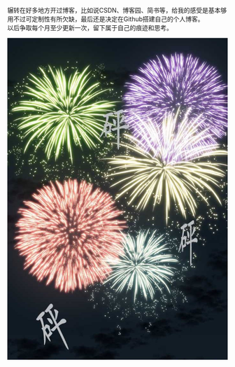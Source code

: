 
辗转在好多地方开过博客，比如说CSDN、博客园、简书等，给我的感受是基本够用不过可定制性有所欠缺，最后还是决定在Github搭建自己的个人博客。  
以后争取每个月至少更新一次，留下属于自己的痕迹和思考。

![](/images/170907_fireworks.jpg)
